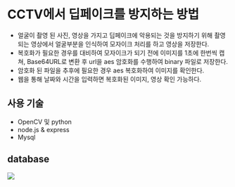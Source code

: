 # CCTV에서 딥페이크를 방지하는 방법
- 얼굴이 촬영 된 사진, 영상을 가지고 딥페이크에 악용되는 것을 방지하기 위해 촬영되는 영상에서 얼굴부분을 인식하여 모자이크 처리를 하고 영상을 저장한다. 
- 복호화가 필요한 경우를 대비하여 모자이크가 되기 전에 이미지를 1초에 한번씩 캡쳐, Base64URL로 변환 후 url을 aes 암호화를 수행하여 binary 파일로 저장한다. 
- 암호화 된 파일을 추후에 필요한 경우 aes 복호화하여 이미지를 확인한다. 
- 웹을 통해 날짜와 시간을 입력하면 복호화된 이미지, 영상 확인 가능하다.

## 사용 기술
- OpenCV 및 python
- node.js & express
- Mysql

## database
<img src="https://user-images.githubusercontent.com/61819669/121828157-b88b6c00-ccf9-11eb-9b48-19dea2735f11.png">


